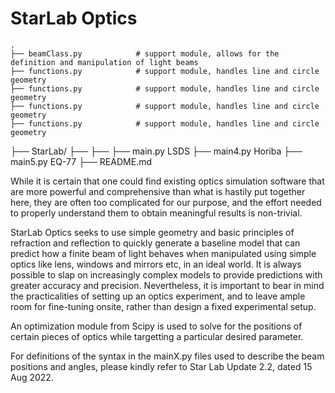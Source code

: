 # StarLab Optics

    .
    ├── beamClass.py            # support module, allows for the definition and manipulation of light beams
    ├── functions.py            # support module, handles line and circle geometry
    ├── functions.py            # support module, handles line and circle geometry
    ├── functions.py            # support module, handles line and circle geometry
    ├── functions.py            # support module, handles line and circle geometry

├── StarLab/
  ├── 
  ├── 
  ├── main.py           LSDS
  ├── main4.py          Horiba
  ├── main5.py          EQ-77
  ├── README.md

While it is certain that one could find existing optics simulation software that are more powerful and comprehensive than what is hastily put together here, they are often too complicated for our purpose, and the effort needed to properly understand them to obtain meaningful results is non-trivial. 

StarLab Optics seeks to use simple geometry and basic principles of refraction and reflection to quickly generate a baseline model that can predict how a finite beam of light behaves when manipulated using simple optics like lens, windows and mirrors etc, in an ideal world. It is always possible to slap on increasingly complex models to provide predictions with greater accuracy and precision. Nevertheless, it is important to bear in mind the practicalities of setting up an optics experiment, and to leave ample room for fine-tuning onsite, rather than design a fixed experimental setup.

An optimization module from Scipy is used to solve for the positions of certain pieces of optics while targetting a particular desired parameter.

For definitions of the syntax in the mainX.py files used to describe the beam positions and angles, please kindly refer to Star Lab Update 2.2, dated 15 Aug 2022.
